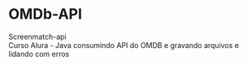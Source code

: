 # OMDb-API
Screenmatch-api\
Curso Alura - Java consumindo API do OMDB e gravando arquivos e lidando com erros
